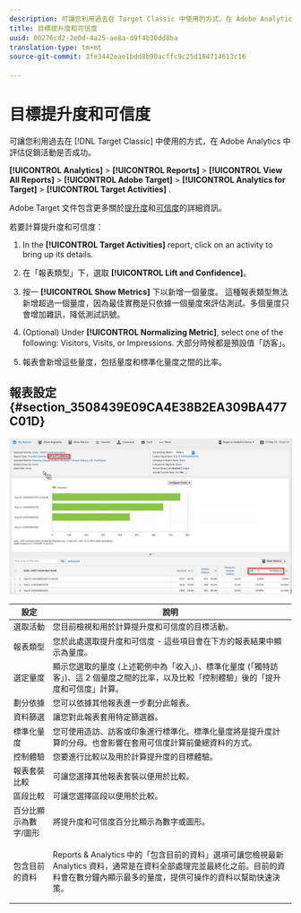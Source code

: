 ```yaml
---
description: 可讓您利用過去在 Target Classic 中使用的方式，在 Adobe Analytics 中評估促銷活動是否成功。
title: 目標提升度和可信度
uuid: 00276cd2-2e0d-4a25-ae8a-d9f4b30dd8ba
translation-type: tm+mt
source-git-commit: 3fe3442eae1bdd8b90acffc9c25d184714613c16

---
```



# 目標提升度和可信度

可讓您利用過去在 [!DNL Target Classic] 中使用的方式，在 Adobe Analytics 中評估促銷活動是否成功。

**[!UICONTROL Analytics]** > **[!UICONTROL Reports]** > **[!UICONTROL View All Reports]** > **[!UICONTROL Adobe Target]** > **[!UICONTROL Analytics for Target]** > **[!UICONTROL Target Activities]** .

Adobe Target 文件包含更多關於[提升度](https://docs.adobe.com/content/help/en/target/using/administer/preferences/estimating-lift-in-revenue.html)和[可信度](https://docs.adobe.com/help/en/target/using/reports/settings/average-lift-bounds-and-confidence-interval.html)的詳細資訊。

若要計算提升度和可信度：

1. In the **[!UICONTROL Target Activities]** report, click on an activity to bring up its details.
1. 在「報表類型」下，選取 **[!UICONTROL Lift and Confidence]**。
1. 按一 **[!UICONTROL Show Metrics]** 下以新增一個量度。 這種報表類型無法新增超過一個量度，因為最佳實務是只依據一個量度來評估測試。多個量度只會增加雜訊，降低測試訊號。
1. (Optional) Under **[!UICONTROL Normalizing Metric]**, select one of the following: Visitors, Visits, or Impressions. 大部分時候都是預設值「訪客」。

1. 報表會新增這些量度，包括量度和標準化量度之間的比率。

## 報表設定 {#section_3508439E09CA4E38B2EA309BA477C01D}

![](assets/lift_confidence_ui.png)

<table id="table_0FBB257C96454CDA82D487DC68459C13"> 
 <thead> 
  <tr> 
   <th colname="col1" class="entry"> 設定 </th> 
   <th colname="col2" class="entry"> 說明 </th> 
  </tr> 
 </thead>
 <tbody> 
  <tr> 
   <td colname="col1"> 選取活動 </td> 
   <td colname="col2"> 您目前檢視和用於計算提升度和可信度的目標活動。 </td> 
  </tr> 
  <tr> 
   <td colname="col1"> 報表類型 </td> 
   <td colname="col2"> 您於此處選取提升度和可信度 - 這些項目會在下方的報表結果中顯示為量度。 </td> 
  </tr> 
  <tr> 
   <td colname="col1"> 選定量度 </td> 
   <td colname="col2"> 顯示您選取的量度 (上述範例中為「收入」)、標準化量度 (「獨特訪客」)、這 2 個量度之間的比率，以及比較「控制體驗」後的「提升度和可信度」計算。 </td> 
  </tr> 
  <tr> 
   <td colname="col1"> 劃分依據 </td> 
   <td colname="col2"> 您可以依據其他報表進一步劃分此報表。 </td> 
  </tr> 
  <tr> 
   <td colname="col1"> 資料篩選 </td> 
   <td colname="col2"> 讓您對此報表套用特定篩選器。 </td> 
  </tr> 
  <tr> 
   <td colname="col1"> 標準化量度 </td> 
   <td colname="col2"> 您可使用造訪、訪客或印象進行標準化。標準化量度將是提升度計算的分母。也會影響在套用可信度計算前彙總資料的方式。 </td> 
  </tr> 
  <tr> 
   <td colname="col1"> 控制體驗 </td> 
   <td colname="col2"> 您要進行比較以及用於計算提升度的目標體驗。 </td> 
  </tr> 
  <tr> 
   <td colname="col1"> 報表套裝比較 </td> 
   <td colname="col2"> 可讓您選擇其他報表套裝以便用於比較。 </td> 
  </tr> 
  <tr> 
   <td colname="col1"> 區段比較 </td> 
   <td colname="col2"> 可讓您選擇區段以便用於比較。 </td> 
  </tr> 
  <tr> 
   <td colname="col1"> 百分比顯示為數字/圖形 </td> 
   <td colname="col2"> 將提升度和可信度百分比顯示為數字或圖形。 </td> 
  </tr> 
  <tr> 
   <td colname="col1"> 包含目前的資料 </td> 
   <td colname="col2"> <p>Reports &amp; Analytics 中的「包含目前的資料」選項可讓您檢視最新 Analytics 資料，通常是在資料全部處理完並最終化之前。目前的資料會在數分鐘內顯示最多的量度，提供可操作的資料以幫助快速決策。 </p> </td> 
  </tr> 
 </tbody> 
</table>

